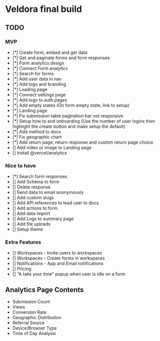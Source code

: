 # Veldora final build

## TODO

### MVP

- [*] Create form, embed and get data
- [*] Get and paginate forms and form responses
- [*] Form analytics design
- [*] Connect Form analytics
- [*] Search for forms
- [*] Add user data in nav
- [*] Add logo and branding
- [*] Loading page
- [*] Connect settings page
- [*] Add logo to auth pages
- [*] Add empty states (On form empty state, link to setup)
- [*] Landing page
- [*] Fix submission table pagination bar not responsive
- [*] Setup how to and onboarding (Use the number of user logins then highlight the create button and make setup the default)
- [*] Add method to docs
- [*] Fix geographic chart
- [*] Add return page, return response and custom return page choice
- [] Add video or image to Landing page
- [] Install @vercel/analytics

### Nice to have

- [*] Search form responses
- [] Add Schema to form
- [] Delete response
- [] Send data to email anonymously
- [] Add custom slugs
- [] Add API references to lead user to docs
- [] Add actions to form
- [] Add data import
- [] Add Logs to summary page
- [] Add file uploads
- [] Setup theme

### Extra Features

- [] Workspaces - Invite users to workspaces
- [] Workspaces - Create forms in workspaces
- [] Notifications - App and Email notifications
- [] Pricing
- [] "A take your time" popup when user is idle on a form

## Analytics Page Contents

- Submission Count
- Views
- Conversion Rate
- Geographic Distribution
- Referral Source
- Device/Browser Type
- Time of Day Analysis
